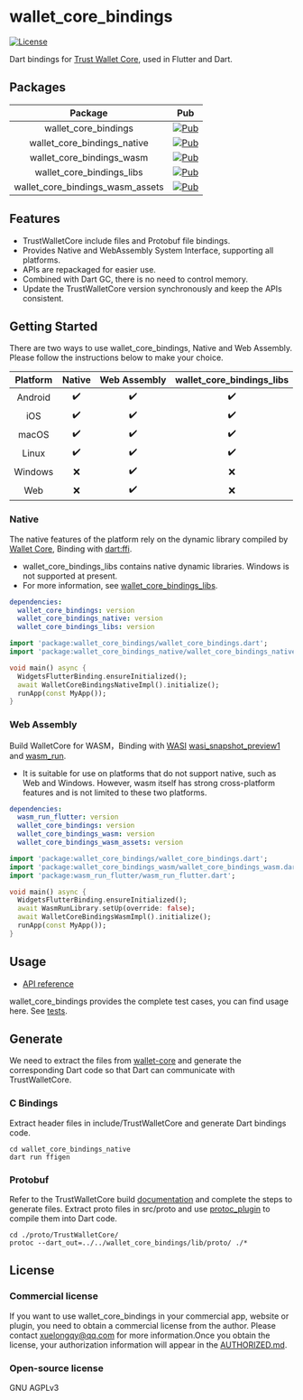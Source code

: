 # wallet_core_bindings
[![License](https://img.shields.io/badge/license-AGPLv3-blue)](https://pub.dev/packages/wallet_core_bindings)

Dart bindings for [Trust Wallet Core](https://github.com/trustwallet/wallet-core), used in Flutter and Dart.

## Packages
|             Package              |                                                                Pub                                                                 |
|:--------------------------------:|:----------------------------------------------------------------------------------------------------------------------------------:|
|       wallet_core_bindings       |             [![Pub](https://img.shields.io/pub/v/wallet_core_bindings)](https://pub.dev/packages/wallet_core_bindings)             |
|   wallet_core_bindings_native    |      [![Pub](https://img.shields.io/pub/v/wallet_core_bindings_native)](https://pub.dev/packages/wallet_core_bindings_native)      |
|    wallet_core_bindings_wasm     |        [![Pub](https://img.shields.io/pub/v/wallet_core_bindings_wasm)](https://pub.dev/packages/wallet_core_bindings_wasm)        |
|    wallet_core_bindings_libs     |        [![Pub](https://img.shields.io/pub/v/wallet_core_bindings_libs)](https://pub.dev/packages/wallet_core_bindings_libs)        |
| wallet_core_bindings_wasm_assets | [![Pub](https://img.shields.io/pub/v/wallet_core_bindings_wasm_assets)](https://pub.dev/packages/wallet_core_bindings_wasm_assets) |

## Features

- TrustWalletCore include files and Protobuf file bindings.
- Provides Native and WebAssembly System Interface, supporting all platforms.
- APIs are repackaged for easier use.
- Combined with Dart GC, there is no need to control memory.
- Update the TrustWalletCore version synchronously and keep the APIs consistent.

## Getting Started
There are two ways to use wallet_core_bindings, Native and Web Assembly. Please follow the instructions below to make your choice.

| Platform | Native | Web Assembly | wallet_core_bindings_libs |
|:--------:|:------:|:------------:|:-------------------------:|
| Android  |   ✔️   |      ✔️      |            ✔️             |
|   iOS    |   ✔️   |      ✔️      |            ✔️             |
|  macOS   |   ✔️   |      ✔️      |            ✔️             |
|  Linux   |   ✔️   |      ✔️      |            ✔️             |
| Windows  |   ❌️   |      ✔️      |            ❌️             |
|   Web    |   ❌️   |      ✔️      |            ❌️             |

### Native
The native features of the platform rely on the dynamic library compiled by [Wallet Core](https://github.com/trustwallet/wallet-core), Binding with [dart:ffi](https://dart.dev/interop/c-interop).
* wallet_core_bindings_libs contains native dynamic libraries. Windows is not supported at present.
* For more information, see [wallet_core_bindings_libs](https://github.com/xuelongqy/wallet_core_bindings/tree/main/wallet_core_bindings_libs).
```yaml
dependencies:
  wallet_core_bindings: version
  wallet_core_bindings_native: version
  wallet_core_bindings_libs: version
```
```dart
import 'package:wallet_core_bindings/wallet_core_bindings.dart';
import 'package:wallet_core_bindings_native/wallet_core_bindings_native.dart';

void main() async {
  WidgetsFlutterBinding.ensureInitialized();
  await WalletCoreBindingsNativeImpl().initialize();
  runApp(const MyApp());
}
```
### Web Assembly
Build WalletCore for WASM，Binding with [WASI](https://github.com/WebAssembly/WASI) [wasi_snapshot_preview1](https://github.com/WebAssembly/WASI/blob/main/legacy/preview1/docs.md) and [wasm_run](https://github.com/juancastillo0/wasm_run).
* It is suitable for use on platforms that do not support native, such as Web and Windows. However, wasm itself has strong cross-platform features and is not limited to these two platforms.
```yaml
dependencies:
  wasm_run_flutter: version
  wallet_core_bindings: version
  wallet_core_bindings_wasm: version
  wallet_core_bindings_wasm_assets: version
```
```dart
import 'package:wallet_core_bindings/wallet_core_bindings.dart';
import 'package:wallet_core_bindings_wasm/wallet_core_bindings_wasm.dart';
import 'package:wasm_run_flutter/wasm_run_flutter.dart';

void main() async {
  WidgetsFlutterBinding.ensureInitialized();
  await WasmRunLibrary.setUp(override: false);
  await WalletCoreBindingsWasmImpl().initialize();
  runApp(const MyApp());
}
```

## Usage
* [API reference](https://pub.dev/documentation/wallet_core_bindings/latest/wallet_core_bindings/)

wallet_core_bindings provides the complete test cases, you can find usage here. See [tests](https://github.com/xuelongqy/wallet_core_bindings/tree/main/wallet_core_bindings/example/test).

## Generate

We need to extract the files from [wallet-core](https://github.com/trustwallet/wallet-core/tree/master/include/TrustWalletCore) and generate the corresponding Dart code so that Dart can communicate with TrustWalletCore.

### C Bindings

Extract header files in include/TrustWalletCore and generate Dart bindings code.

```shell
cd wallet_core_bindings_native
dart run ffigen
```

### Protobuf
Refer to the TrustWalletCore build [documentation](https://developer.trustwallet.com/developer/wallet-core/developing-the-library/building) and complete the steps to generate files. Extract proto files in src/proto and use [protoc_plugin](https://pub.dev/packages/protoc_plugin) to compile them into Dart code.

```shell
cd ./proto/TrustWalletCore/
protoc --dart_out=../../wallet_core_bindings/lib/proto/ ./*
```

## License

### Commercial license
If you want to use wallet_core_bindings in your commercial app, website or plugin, you need to obtain a commercial license from the author. Please contact [xuelongqy@qq.com](mailto:xuelongqy@qq.com) for more information.Once you obtain the license, your authorization information will appear in the [AUTHORIZED.md](https://github.com/xuelongqy/wallet_core_bindings/blob/main/AUTHORIZED.md).

### Open-source license
GNU AGPLv3
